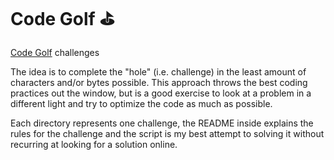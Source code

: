# Code Golf ⛳
[Code Golf](https://code.golf/) challenges

The idea is to complete the "hole" (i.e. challenge) in the least amount of characters and/or bytes possible.
This approach throws the best coding practices out the window, but is a good exercise to look at a problem in a different light and try to optimize the code as much as possible.

Each directory represents one challenge, the README inside explains the rules for the challenge and the script is my best attempt to solving it without recurring at looking for a solution online.
